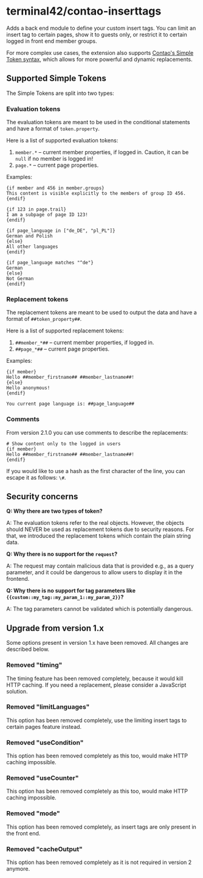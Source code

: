 # terminal42/contao-inserttags

Adds a back end module to define your custom insert tags. You can limit an insert tag to certain pages,
show it to guests only, or restrict it to certain logged in front end member groups.

For more complex use cases, the extension also supports [Contao's Simple Token syntax](https://docs.contao.org/dev/reference/services/#simpletokenparser),
which allows for more powerful and dynamic replacements.


## Supported Simple Tokens

The Simple Tokens are split into two types:

### Evaluation tokens

The evaluation tokens are meant to be used in the conditional statements and have a format of `token.property`.

Here is a list of supported evaluation tokens:

1. `member.*` – current member properties, if logged in. Caution, it can be `null` if no member is logged in!
2. `page.*` – current page properties.

Examples:

```
{if member and 456 in member.groups}
This content is visible explicitly to the members of group ID 456.
{endif}

{if 123 in page.trail}
I am a subpage of page ID 123!
{endif}

{if page_language in ["de_DE", "pl_PL"]}
German and Polish
{else}
All other languages
{endif}

{if page_language matches "^de"}
German
{else}
Not German
{endif}
```

### Replacement tokens

The replacement tokens are meant to be used to output the data and have a format of `##token_property##`.

Here is a list of supported replacement tokens:

1. `##member_*##` – current member properties, if logged in.
2. `##page_*##` – current page properties.

Examples:

```
{if member}
Hello ##member_firstname## ##member_lastname##!
{else}
Hello anonymous!
{endif}

You current page language is: ##page_language##
```

### Comments

From version 2.1.0 you can use comments to describe the replacements:

```
# Show content only to the logged in users
{if member}
Hello ##member_firstname## ##member_lastname##!
{endif}
```

If you would like to use a hash as the first character of the line, you can escape it as follows: `\#`.


## Security concerns

**Q: Why there are two types of token?**

A: The evaluation tokens refer to the real objects. However, the objects should NEVER be used as replacement tokens
due to security reasons. For that, we introduced the replacement tokens which contain the plain string data.

**Q: Why there is no support for the `request`?**

A: The request may contain malicious data that is provided e.g., as a query parameter, and it could be dangerous 
to allow users to display it in the frontend.

**Q: Why there is no support for tag parameters like `{{custom::my_tag::my_param_1::my_param_2}}`?**

A: The tag parameters cannot be validated which is potentially dangerous.


## Upgrade from version 1.x

Some options present in version 1.x have been removed. All changes are described below.  

### Removed "timing"

The timing feature has been removed completely, because it would kill HTTP caching. If you need a replacement,
please consider a JavaScript solution.

### Removed "limitLanguages"

This option has been removed completely, use the limiting insert tags to certain pages feature instead.

### Removed "useCondition"

This option has been removed completely as this too, would make HTTP caching impossible.

### Removed "useCounter"

This option has been removed completely as this too, would make HTTP caching impossible.

### Removed "mode"

This option has been removed completely, as insert tags are only present in the front end.

### Removed "cacheOutput"

This option has been removed completely as it is not required in version 2 anymore.
